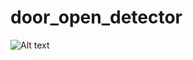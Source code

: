 # door_open_detector
![Alt text](https://larsbergqvist.files.wordpress.com/2016/07/doordetectorcircuit.png?w=756 "Chart example")
